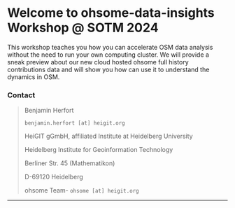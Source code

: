# Welcome to ohsome-data-insights Workshop @ SOTM 2024

This workshop teaches you how you can accelerate OSM data analysis without the need to run your own computing cluster.
We will provide a sneak preview about our new cloud hosted ohsome full history contributions data and will show you how can use it to understand the dynamics in OSM.

### Contact
> Benjamin Herfort
> 
> `benjamin.herfort [at] heigit.org`
> 
> HeiGIT gGmbH, affiliated Institute at Heidelberg University
> 
> Heidelberg Institute for Geoinformation Technology
> 
> Berliner Str. 45 (Mathematikon)
> 
> D-69120 Heidelberg
> 
> ohsome Team- `ohsome [at] heigit.org`

--- 

```{tableofcontents}
```
